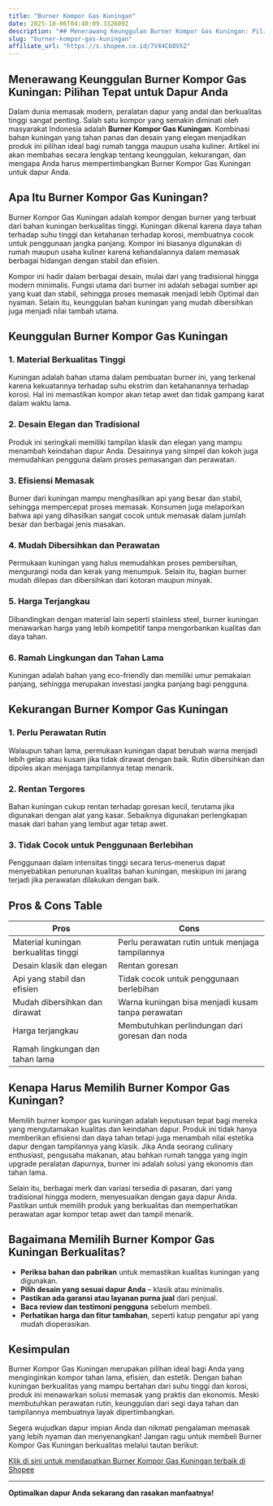 ```yaml
---
title: "Burner Kompor Gas Kuningan"
date: 2025-10-06T04:48:09.332609Z
description: "## Menerawang Keunggulan Burner Kompor Gas Kuningan: Pilihan Tepat untuk Dapur Anda..."
slug: "burner-kompor-gas-kuningan"
affiliate_url: "https://s.shopee.co.id/7V44C68VX2"
---
```

## Menerawang Keunggulan Burner Kompor Gas Kuningan: Pilihan Tepat untuk Dapur Anda

Dalam dunia memasak modern, peralatan dapur yang andal dan berkualitas tinggi sangat penting. Salah satu kompor yang semakin diminati oleh masyarakat Indonesia adalah **Burner Kompor Gas Kuningan**. Kombinasi bahan kuningan yang tahan panas dan desain yang elegan menjadikan produk ini pilihan ideal bagi rumah tangga maupun usaha kuliner. Artikel ini akan membahas secara lengkap tentang keunggulan, kekurangan, dan mengapa Anda harus mempertimbangkan Burner Kompor Gas Kuningan untuk dapur Anda.

## Apa Itu Burner Kompor Gas Kuningan?

Burner Kompor Gas Kuningan adalah kompor dengan burner yang terbuat dari bahan kuningan berkualitas tinggi. Kuningan dikenal karena daya tahan terhadap suhu tinggi dan ketahanan terhadap korosi, membuatnya cocok untuk penggunaan jangka panjang. Kompor ini biasanya digunakan di rumah maupun usaha kuliner karena kehandalannya dalam memasak berbagai hidangan dengan stabil dan efisien.

Kompor ini hadir dalam berbagai desain, mulai dari yang tradisional hingga modern minimalis. Fungsi utama dari burner ini adalah sebagai sumber api yang kuat dan stabil, sehingga proses memasak menjadi lebih Optimal dan nyaman. Selain itu, keunggulan bahan kuningan yang mudah dibersihkan juga menjadi nilai tambah utama.

## Keunggulan Burner Kompor Gas Kuningan

### 1. Material Berkualitas Tinggi
Kuningan adalah bahan utama dalam pembuatan burner ini, yang terkenal karena kekuatannya terhadap suhu ekstrim dan ketahanannya terhadap korosi. Hal ini memastikan kompor akan tetap awet dan tidak gampang karat dalam waktu lama.

### 2. Desain Elegan dan Tradisional
Produk ini seringkali memiliki tampilan klasik dan elegan yang mampu menambah keindahan dapur Anda. Desainnya yang simpel dan kokoh juga memudahkan pengguna dalam proses pemasangan dan perawatan.

### 3. Efisiensi Memasak
Burner dari kuningan mampu menghasilkan api yang besar dan stabil, sehingga mempercepat proses memasak. Konsumen juga melaporkan bahwa api yang dihasilkan sangat cocok untuk memasak dalam jumlah besar dan berbagai jenis masakan.

### 4. Mudah Dibersihkan dan Perawatan
Permukaan kuningan yang halus memudahkan proses pembersihan, mengurangi noda dan kerak yang menumpuk. Selain itu, bagian burner mudah dilepas dan dibersihkan dari kotoran maupun minyak.

### 5. Harga Terjangkau
Dibandingkan dengan material lain seperti stainless steel, burner kuningan menawarkan harga yang lebih kompetitif tanpa mengorbankan kualitas dan daya tahan.

### 6. Ramah Lingkungan dan Tahan Lama
Kuningan adalah bahan yang eco-friendly dan memiliki umur pemakaian panjang, sehingga merupakan investasi jangka panjang bagi pengguna.

## Kekurangan Burner Kompor Gas Kuningan

### 1. Perlu Perawatan Rutin
Walaupun tahan lama, permukaan kuningan dapat berubah warna menjadi lebih gelap atau kusam jika tidak dirawat dengan baik. Rutin dibersihkan dan dipoles akan menjaga tampilannya tetap menarik.

### 2. Rentan Tergores
Bahan kuningan cukup rentan terhadap goresan kecil, terutama jika digunakan dengan alat yang kasar. Sebaiknya digunakan perlengkapan masak dari bahan yang lembut agar tetap awet.

### 3. Tidak Cocok untuk Penggunaan Berlebihan
Penggunaan dalam intensitas tinggi secara terus-menerus dapat menyebabkan penurunan kualitas bahan kuningan, meskipun ini jarang terjadi jika perawatan dilakukan dengan baik.

## Pros & Cons Table

| **Pros**                                          | **Cons**                                       |
|---------------------------------------------------|------------------------------------------------|
| Material kuningan berkualitas tinggi            | Perlu perawatan rutin untuk menjaga tampilannya |
| Desain klasik dan elegan                        | Rentan goresan                                   |
| Api yang stabil dan efisien                     | Tidak cocok untuk penggunaan berlebihan       |
| Mudah dibersihkan dan dirawat                   | Warna kuningan bisa menjadi kusam tanpa perawatan |
| Harga terjangkau                                | Membutuhkan perlindungan dari goresan dan noda   |
| Ramah lingkungan dan tahan lama                 |                                                |

## Kenapa Harus Memilih Burner Kompor Gas Kuningan?

Memilih burner kompor gas kuningan adalah keputusan tepat bagi mereka yang mengutamakan kualitas dan keindahan dapur. Produk ini tidak hanya memberikan efisiensi dan daya tahan tetapi juga menambah nilai estetika dapur dengan tampilannya yang klasik. Jika Anda seorang culinary enthusiast, pengusaha makanan, atau bahkan rumah tangga yang ingin upgrade peralatan dapurnya, burner ini adalah solusi yang ekonomis dan tahan lama.

Selain itu, berbagai merk dan variasi tersedia di pasaran, dari yang tradisional hingga modern, menyesuaikan dengan gaya dapur Anda. Pastikan untuk memilih produk yang berkualitas dan memperhatikan perawatan agar kompor tetap awet dan tampil menarik.

## Bagaimana Memilih Burner Kompor Gas Kuningan Berkualitas?

- **Periksa bahan dan pabrikan** untuk memastikan kualitas kuningan yang digunakan.
- **Pilih desain yang sesuai dapur Anda** – klasik atau minimalis.
- **Pastikan ada garansi atau layanan purna jual** dari penjual.
- **Baca review dan testimoni pengguna** sebelum membeli.
- **Perhatikan harga dan fitur tambahan**, seperti katup pengatur api yang mudah dioperasikan.

## Kesimpulan

Burner Kompor Gas Kuningan merupakan pilihan ideal bagi Anda yang menginginkan kompor tahan lama, efisien, dan estetik. Dengan bahan kuningan berkualitas yang mampu bertahan dari suhu tinggi dan korosi, produk ini menawarkan solusi memasak yang praktis dan ekonomis. Meski membutuhkan perawatan rutin, keunggulan dari segi daya tahan dan tampilannya membuatnya layak dipertimbangkan.

Segera wujudkan dapur impian Anda dan nikmati pengalaman memasak yang lebih nyaman dan menyenangkan! Jangan ragu untuk membeli Burner Kompor Gas Kuningan berkualitas melalui tautan berikut: 

[Klik di sini untuk mendapatkan Burner Kompor Gas Kuningan terbaik di Shopee](https://s.shopee.co.id/7V44C68VX2)

---

**Optimalkan dapur Anda sekarang dan rasakan manfaatnya!**